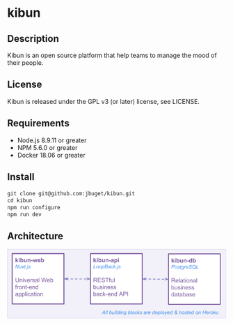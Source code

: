 # kibun

## Description

Kibun is an open source  platform that help teams to manage the mood of their people.

## License

Kibun is released under the GPL v3 (or later) license, see LICENSE.

## Requirements

- Node.js 8.9.11 or greater
- NPM 5.6.0 or greater
- Docker 18.06 or greater

## Install

```
git clone git@github.com:jbuget/kibun.git
cd kibun
npm run configure
npm run dev
```

## Architecture

![Kibun architecture schema](https://github.com/jbuget/kibun/blob/master/docs/images/Kibun_Architecture.png)
